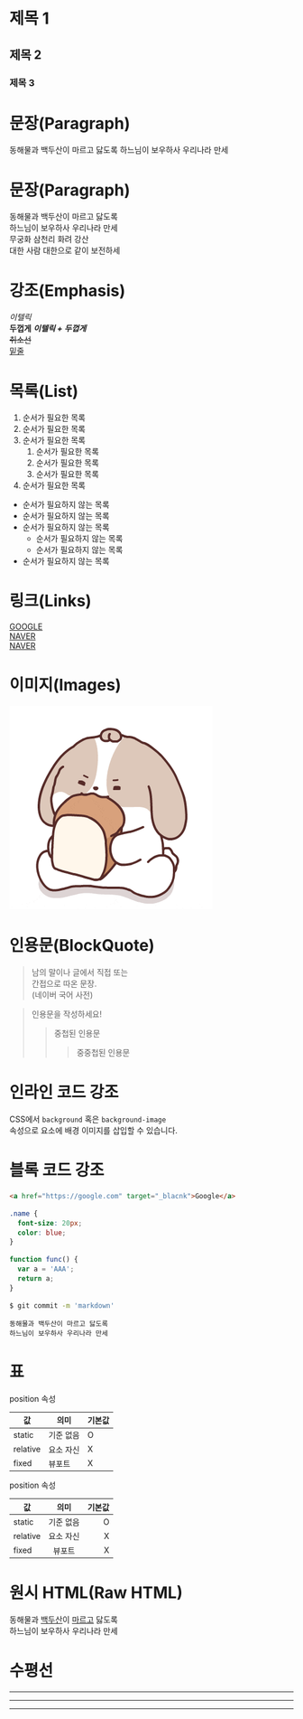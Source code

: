 # 제목 1

## 제목 2

### 제목 3

# 문장(Paragraph)

동해물과 백두산이 마르고 닳도록
하느님이 보우하사 우리나라 만세

# 문장(Paragraph)

동해물과 백두산이 마르고 닳도록  
하느님이 보우하사 우리나라 만세  
무궁화 삼천리 화려 강산  
대한 사람 대한으로 같이 보전하세

# 강조(Emphasis)

_이텔릭_  
**두껍게**
**_이텔릭 + 두껍게_**  
~~취소선~~  
<u>밑줄</u>

# 목록(List)

1. 순서가 필요한 목록
1. 순서가 필요한 목록
1. 순서가 필요한 목록
   1. 순서가 필요한 목록
   1. 순서가 필요한 목록
   1. 순서가 필요한 목록
1. 순서가 필요한 목록

- 순서가 필요하지 않는 목록
- 순서가 필요하지 않는 목록
- 순서가 필요하지 않는 목록
  - 순서가 필요하지 않는 목록
  - 순서가 필요하지 않는 목록
- 순서가 필요하지 않는 목록

# 링크(Links)

[GOOGLE](https://google.com)  
[NAVER](https://naver.com 'NAVER로 이동')  
<a href = "https://naver.com"
title = "NAVER로 이동!"
target="_blank">NAVER</a>

# 이미지(Images)

![CHU](icon.png)

# 인용문(BlockQuote)

> 남의 말이나 글에서 직접 또는  
> 간접으로 따온 문장.  
> (네이버 국어 사전)

> 인용문을 작성하세요!
>
> > 중첩된 인용문
> >
> > > 중중첩된 인용문

# 인라인 코드 강조

CSS에서 `background` 혹은
`background-image`  
속성으로 요소에 배경
이미지를 삽입할 수 있습니다.

# 블록 코드 강조

```html
<a href="https://google.com" target="_blacnk">Google</a>
```

```css
.name {
  font-size: 20px;
  color: blue;
}
```

```javascript
function func() {
  var a = 'AAA';
  return a;
}
```

```bash
$ git commit -m 'markdown'
```

```plaintext
동해물과 백두산이 마르고 닳도록
하느님이 보우하사 우리나라 만세
```

# 표

position 속성

| 값       | 의미      | 기본값 |
| -------- | --------- | ------ |
| static   | 기준 없음 | O      |
| relative | 요소 자신 | X      |
| fixed    | 뷰포트    | X      |

position 속성

| 값       |   의미    | 기본값 |
| -------- | :-------: | -----: |
| static   | 기준 없음 |      O |
| relative | 요소 자신 |      X |
| fixed    |  뷰포트   |      X |

# 원시 HTML(Raw HTML)

동해물과 <u>백두산</u>이 <span style="text-decoration: underline;">마르고</span> 닳도록<br/>
하느님이 보우하사 우리나라 만세

# 수평선

---

---

---
